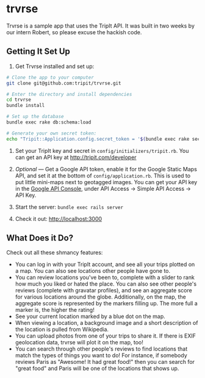 trvrse
======

Trvrse is a sample app that uses the TripIt API. It was built in two weeks by our intern Robert, so please excuse the hackish code.

Getting It Set Up
-----------------

1. Get Trvrse installed and set up:
  ```sh
  # Clone the app to your computer
  git clone git@github.com:tripit/trvrse.git

  # Enter the directory and install dependencies
  cd trvrse
  bundle install

  # Set up the database
  bundle exec rake db:schema:load

  # Generate your own secret token: 
  echo "Tripit::Application.config.secret_token = '$(bundle exec rake secret)'" > config/initializers/secret_token.rb
  ```

1. Set your TripIt key and secret in `config/initializers/tripit.rb`. You can get an API key at <http://tripit.com/developer>

1. *Optional —* Get a Google API token, enable it for the Google Static Maps API, and set it at the bottom of `config/application.rb`. This is used to put little mini-maps next to geotagged images. You can get your API key in the [Google API Console](https://code.google.com/apis/console), under API Access -> Simple API Access -> API Key.

1. Start the server: `bundle exec rails server`

1. Check it out: <http://localhost:3000>

What Does it Do?
----------------

Check out all these shmancy features:

- You can log in with your TripIt account, and see all your trips plotted on a map. You can also see locations other people have gone to.
- You can review locations you've been to, complete with a slider to rank how much you liked or hated the place. You can also see other people's reviews (complete with gravatar profiles), and see an aggregate score for various locations around the globe. Additionally, on the map, the aggregate score is represented by the markers filling up. The more full a marker is, the higher the rating!
- See your current location marked by a blue dot on the map.
- When viewing a location, a background image and a short description of the location is pulled from Wikipedia.
- You can upload photos from one of your trips to share it. If there is EXIF geolocation data, trvrse will plot it on the map, too!
- You can search through other people's reviews to find locations that match the types of things you want to do! For instance, if somebody reviews Paris as "Awesome! It had great food!" then you can search for "great food" and Paris will be one of the locations that shows up.

